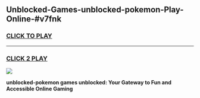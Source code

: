 
## Unblocked-Games-unblocked-pokemon-Play-Online-#v7fnk
<h3>
<a href="https://premium.freeplayer.one?title=unblocked-pokemon&ref=27F">CLICK TO PLAY</a></h3>
<hr>

<h3>
<a href="https://premium.freeplayer.one?title=unblocked-pokemon&ref=27F">CLICK 2 PLAY</a>
  
</h3>

<a href="https://premium.freeplayer.one?title=unblocked-pokemon&ref=27F"><img src="https://clearcache.store/games.png"></a>


**unblocked-pokemon games unblocked: Your Gateway to Fun and Accessible Online Gaming**

